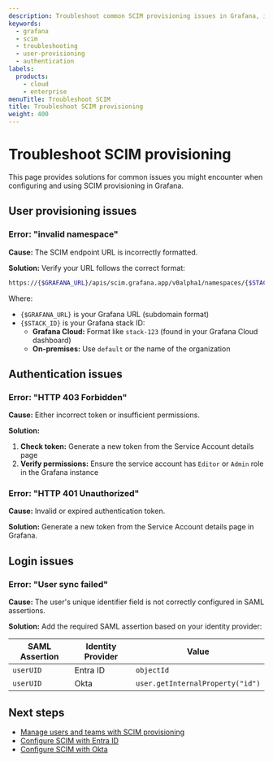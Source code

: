 ```yaml
---
description: Troubleshoot common SCIM provisioning issues in Grafana, including user provisioning, authentication, and login problems.
keywords:
  - grafana
  - scim
  - troubleshooting
  - user-provisioning
  - authentication
labels:
  products:
    - cloud
    - enterprise
menuTitle: Troubleshoot SCIM
title: Troubleshoot SCIM provisioning
weight: 400
---
```


# Troubleshoot SCIM provisioning

This page provides solutions for common issues you might encounter when configuring and using SCIM provisioning in Grafana.

## User provisioning issues

### Error: "invalid namespace"

**Cause:** The SCIM endpoint URL is incorrectly formatted.

**Solution:** Verify your URL follows the correct format:

```bash
https://{$GRAFANA_URL}/apis/scim.grafana.app/v0alpha1/namespaces/{$STACK_ID}/Users
```

Where:

- `{$GRAFANA_URL}` is your Grafana URL (subdomain format)
- `{$STACK_ID}` is your Grafana stack ID:
  - **Grafana Cloud:** Format like `stack-123` (found in your Grafana Cloud dashboard)
  - **On-premises:** Use `default` or the name of the organization

## Authentication issues

### Error: "HTTP 403 Forbidden"

**Cause:** Either incorrect token or insufficient permissions.

**Solution:**

1. **Check token:** Generate a new token from the Service Account details page
2. **Verify permissions:** Ensure the service account has `Editor` or `Admin` role in the Grafana instance

### Error: "HTTP 401 Unauthorized"

**Cause:** Invalid or expired authentication token.

**Solution:** Generate a new token from the Service Account details page in Grafana.

## Login issues

### Error: "User sync failed"

**Cause:** The user's unique identifier field is not correctly configured in SAML assertions.

**Solution:** Add the required SAML assertion based on your identity provider:

| SAML Assertion | Identity Provider | Value                            |
| -------------- | ----------------- | -------------------------------- |
| `userUID`      | Entra ID          | `objectId`                       |
| `userUID`      | Okta              | `user.getInternalProperty("id")` |

## Next steps

- [Manage users and teams with SCIM provisioning](../manage-users-teams/)
- [Configure SCIM with Entra ID](../configure-scim-with-azuread/)
- [Configure SCIM with Okta](../configure-scim-with-okta/)
